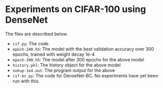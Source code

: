 # Experiments on CIFAR-100 using DenseNet
The files are described below.

* `cif.py`: The code.
* `epoch-240.h5`: The model with the best validation accuracy over 300 epochs, trained with weight decay 1e-4
* `epoch-300.h5`: The model after 300 epochs for the above model
* `history.pkl`: The history object for the above model
* `nohup-1e4.out`: The program output for the above
* `cif-bc.py`: The code for DenseNet-BC. No experiments have yet been run with this.
